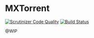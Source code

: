 MXTorrent
========================

[![Scrutinizer Code Quality](https://scrutinizer-ci.com/g/ChiarilloMassimo/MXTorrent/badges/quality-score.png?b=master)](https://scrutinizer-ci.com/g/ChiarilloMassimo/MXTorrent/?branch=master)
[![Build Status](https://scrutinizer-ci.com/g/ChiarilloMassimo/MXTorrent/badges/build.png?b=master)](https://scrutinizer-ci.com/g/ChiarilloMassimo/MXTorrent/build-status/master)

@WIP